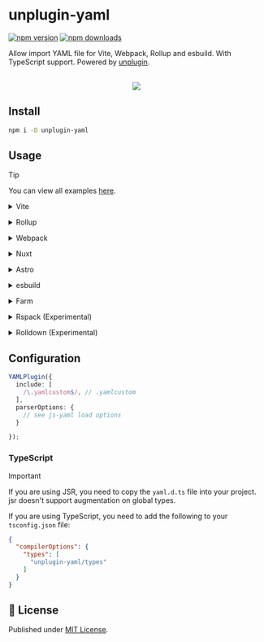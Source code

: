# unplugin-yaml

[![npm version][npm-version-src]][npm-version-href]
[![npm downloads][npm-downloads-src]][npm-downloads-href]

Allow import YAML file for Vite, Webpack, Rollup and esbuild. With TypeScript support. Powered by [unplugin](https://github.com/unjs/unplugin).

<p align="center">
<br>
<a href="https://stackblitz.com/github/luxass/unplugin-yaml/examples/vite-vue3?file=vite.config.ts"><img src="https://developer.stackblitz.com/img/open_in_stackblitz.svg"></a>
</p>

## Install

```bash
npm i -D unplugin-yaml
```

## Usage

> [!TIP]
> You can view all examples [here](./examples).

<details>
<summary>Vite</summary><br/>

```ts
// vite.config.ts
import YAMLPlugin from "unplugin-yaml/vite";

export default defineConfig({
  plugins: [
    YAMLPlugin({ /* options */ }),
  ],
});
```

<br/></details>

<details>
<summary>Rollup</summary><br/>

```ts
// rollup.config.js
import YAMLPlugin from "unplugin-yaml/rollup";

export default {
  plugins: [
    YAMLPlugin({ /* options */ }),
  ],
};
```

<br/></details>

<details>
<summary>Webpack</summary><br/>

```ts
// webpack.config.js
module.exports = {
  /* ... */
  plugins: [
    require("unplugin-yaml/webpack").default({ /* options */ }),
  ],
};
```

<br/></details>

<details>
<summary>Nuxt</summary><br/>

```ts
// nuxt.config.js
export default defineNuxtConfig({
  modules: [
    ["unplugin-yaml/nuxt", { /* options */ }]
  ],
});
```

<br/></details>

<details>
<summary>Astro</summary><br/>

```ts
// astro.config.mjs
import { defineConfig } from "astro/config";
import YAMLPlugin from "unplugin-yaml/astro";

// https://astro.build/config
export default defineConfig({
  integrations: [
    YAMLPlugin({
      /* options */
    })
  ]
});
```

<br/></details>

<details>
<summary>esbuild</summary><br/>

```ts
// esbuild.config.js
import { build } from "esbuild";
import YAMLPlugin from "unplugin-yaml/esbuild";

build({
  /* ... */
  plugins: [
    YAMLPlugin({
      /* options */
    }),
  ],
});
```

<br/></details>

<details>
<summary>Farm</summary><br/>

```ts
// farm.config.ts
import { defineConfig } from "@farmfe/core";
import vue from "@vitejs/plugin-vue";
import YAMLPlugin from "unplugin-yaml/farm";

export default defineConfig({
  vitePlugins: [
    vue(),
  ],
  plugins: [
    YAMLPlugin({
      /* options */
    })
  ]
});
```

<br/></details>

<details>
<summary>Rspack (Experimental)</summary><br/>

```ts
// rspack.config.js
const rspack = require("@rspack/core");

/** @type {import('@rspack/cli').Configuration} */
const config = {
  plugins: [
    new rspack.HtmlRspackPlugin({
      template: "./index.html"
    }),
    require("unplugin-yaml/rspack")(),
  ],

};
module.exports = config;
```

<br/></details>

<details>
<summary>Rolldown (Experimental)</summary><br/>

```ts
// rolldown.config.js
import { defineConfig } from "rolldown";
import YAMLPlugin from "unplugin-yaml/rolldown";

export default defineConfig({
  input: "./index.js",
  plugins: [
    YAMLPlugin({
      /* options */
    }),
  ],
});
```

<br/></details>

## Configuration

```ts
YAMLPlugin({
  include: [
    /\.yamlcustom$/, // .yamlcustom
  ],
  parserOptions: {
    // see js-yaml load options
  }

});
```
### TypeScript

> [!IMPORTANT]
> If you are using JSR, you need to copy the `yaml.d.ts` file into your project.
> jsr doesn't support augmentation on global types.

If you are using TypeScript, you need to add the following to your `tsconfig.json` file:

```json
{
  "compilerOptions": {
    "types": [
      "unplugin-yaml/types"
    ]
  }
}
```

## 📄 License

Published under [MIT License](./LICENSE).

[npm-version-src]: https://img.shields.io/npm/v/unplugin-yaml?style=flat&colorA=18181B&colorB=4169E1
[npm-version-href]: https://npmjs.com/package/unplugin-yaml
[npm-downloads-src]: https://img.shields.io/npm/dm/unplugin-yaml?style=flat&colorA=18181B&colorB=4169E1
[npm-downloads-href]: https://npmjs.com/package/unplugin-yaml
